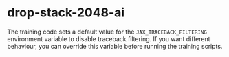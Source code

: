 # drop-stack-2048-ai

The training code sets a default value for the `JAX_TRACEBACK_FILTERING`
environment variable to disable traceback filtering. If you want different
behaviour, you can override this variable before running the training
scripts.
